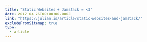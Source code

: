 ```yaml
---
title: "Static Websites + Jamstack = <3"
date: 2017-04-25T00:00:00.000Z
link: "https://julian.is/article/static-websites-and-jamstack/"
excludeFromSitemap: true
type:
  - article
---
```

